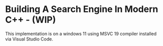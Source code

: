 # Building A Search Engine In Modern C++ - (WIP)

<!-- A modern c++ implementation of a search engine guided by [this](https://www.youtube.com/watch?v=4k29hrwkBoI) resource. -->

This implementation is on a windows 11 using MSVC 19 compiler installed via Visual Studio Code.
